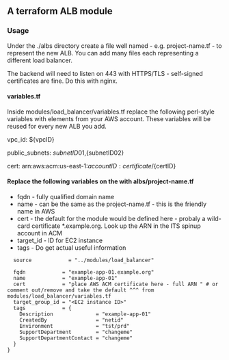 ## A terraform ALB module

### Usage

Under the ./albs directory create a file well named - e.g. project-name.tf - to represent the new ALB.  You can add many files each representing a different load balancer.

The backend will need to listen on 443 with HTTPS/TLS - self-signed certificates are fine.  Do this with nginx.

#### variables.tf

Inside modules/load_balancer/variables.tf replace the following perl-style variables with elements from your AWS account.  These variables will be reused for every new ALB you add.

vpc_id:
${vpcID}

public_subnets:
${subnetID01},${subnetID02}

cert:
arn:aws:acm:us-east-1:${accountID}:certificate/${certID}

#### Replace the following variables on the with albs/project-name.tf

- fqdn - fully qualified domain name
- name - can be the same as the project-name.tf - this is the friendly name in AWS
- cert - the default for the module would be defined here - probaly a wild-card certificate *.example.org.  Look up the ARN in the ITS spinup account in ACM
- target_id - ID for EC2 instance
- tags - Do get actual useful information

```module "example-app-01" {
  source            = "../modules/load_balancer"

  fqdn            = "example-app-01.example.org"
  name            = "example-app-01"
  cert            = "place AWS ACM certificate here - full ARN " # or comment out/remove and take the default ^^^ from modules/load_balancer/variables.tf
  target_group_id = "<EC2 instance ID>"
  tags            = {
    Description              = "example-app-01"
    CreatedBy                = "netid"
    Environment              = "tst/prd"
    SupportDepartment        = "changeme"
    SupportDepartmentContact = "changeme"
  }
}
```
